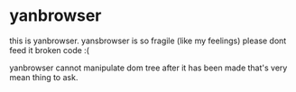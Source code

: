 # yanbrowser

this is yanbrowser.
yansbrowser is so fragile (like my feelings) please dont feed it broken code :(

yanbrowser cannot manipulate dom tree after it has been made that's very mean thing to ask.

